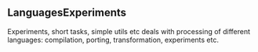 ## LanguagesExperiments

Experiments, short tasks, simple utils etc deals with processing of different languages: compilation, porting, transformation, experiments etc.
